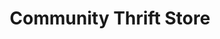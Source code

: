 ---
title: "Community Thrift Store"
url: /east-dundee/community-thrift-store/
shop: Gebrauchtwaren
---